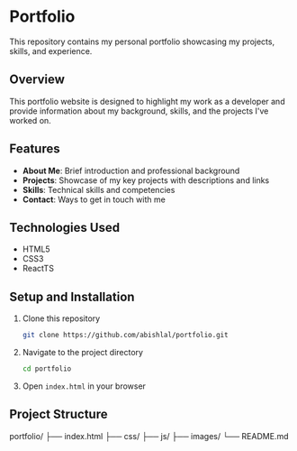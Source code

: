# Portfolio

This repository contains my personal portfolio showcasing my projects, skills, and experience.

## Overview

This portfolio website is designed to highlight my work as a developer and provide information about my background, skills, and the projects I've worked on.

## Features

- **About Me**: Brief introduction and professional background
- **Projects**: Showcase of my key projects with descriptions and links
- **Skills**: Technical skills and competencies
- **Contact**: Ways to get in touch with me

## Technologies Used

- HTML5
- CSS3
- ReactTS

## Setup and Installation

1. Clone this repository

   ```bash
   git clone https://github.com/abishlal/portfolio.git
   ```

2. Navigate to the project directory

   ```bash
   cd portfolio
   ```

3. Open `index.html` in your browser

## Project Structure

portfolio/
├── index.html
├── css/
├── js/
├── images/
└── README.md
